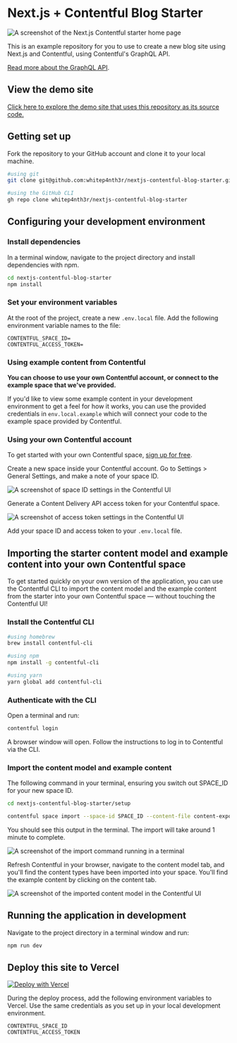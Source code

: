 # Next.js + Contentful Blog Starter

![A screenshot of the Next.js Contentful starter home page](screenshot.png)

This is an example repository for you to use to create a new blog site using Next.js and Contentful, using Contentful's GraphQL API.

[Read more about the GraphQL API](https://graphql.contentful.com).

## View the demo site

[Click here to explore the demo site that uses this repository as its source code.](https://nextjs-contentful-blog-starter.vercel.app/)

## Getting set up

Fork the repository to your GitHub account and clone it to your local machine.

```bash
#using git
git clone git@github.com:whitep4nth3r/nextjs-contentful-blog-starter.git

#using the GitHub CLI
gh repo clone whitep4nth3r/nextjs-contentful-blog-starter
```

## Configuring your development environment

### Install dependencies

In a terminal window, navigate to the project directory and install dependencies with npm.

```bash
cd nextjs-contentful-blog-starter
npm install
```

### Set your environment variables

At the root of the project, create a new `.env.local` file. Add the following environment variable names to the file:

```text
CONTENTFUL_SPACE_ID=
CONTENTFUL_ACCESS_TOKEN=
```

### Using example content from Contentful

**You can choose to use your own Contentful account, or connect to the example space that we've provided.**

If you'd like to view some example content in your development environment to get a feel for how it works, you can use the provided credentials in `env.local.example` which will connect your code to the example space provided by Contentful.

### Using your own Contentful account

To get started with your own Contentful space, [sign up for free](https://www.contentful.com/sign-up/).

Create a new space inside your Contentful account. Go to Settings > General Settings, and make a note of your space ID.

![A screenshot of space ID settings in the Contentful UI](screenshot_space_id.png)

Generate a Content Delivery API access token for your Contentful space.

![A screenshot of access token settings in the Contentful UI](screenshot_access_token.png)

Add your space ID and access token to your `.env.local` file.

## Importing the starter content model and example content into your own Contentful space

To get started quickly on your own version of the application, you can use the Contentful CLI to import the content model and the example content from the starter into your own Contentful space — without touching the Contentful UI!

### Install the Contentful CLI

```bash
#using homebrew
brew install contentful-cli

#using npm
npm install -g contentful-cli

#using yarn
yarn global add contentful-cli
```

### Authenticate with the CLI

Open a terminal and run:

```bash
contentful login
```

A browser window will open. Follow the instructions to log in to Contentful via the CLI.

### Import the content model and example content

The following command in your terminal, ensuring you switch out SPACE_ID for your new space ID.

```bash
cd nextjs-contentful-blog-starter/setup

contentful space import --space-id SPACE_ID --content-file content-export.json
```

You should see this output in the terminal. The import will take around 1 minute to complete.

![A screenshot of the import command running in a terminal](screenshot_import_terminal.png)

Refresh Contentful in your browser, navigate to the content model tab, and you'll find the content types have been imported into your space. You'll find the example content by clicking on the content tab.

![A screenshot of the imported content model in the Contentful UI](screenshot_content_model.png)

## Running the application in development

Navigate to the project directory in a terminal window and run:

```bash
npm run dev
```

## Deploy this site to Vercel

[![Deploy with Vercel](https://vercel.com/button)](https://vercel.com/new/git/external?repository-url=https%3A%2F%2Fgithub.com%2Fwhitep4nth3r%2Fnextjs-contentful-blog-starter)

During the deploy process, add the following environment variables to Vercel. Use the same credentials as you set up in your local development environment.

```text
CONTENTFUL_SPACE_ID
CONTENTFUL_ACCESS_TOKEN
```
